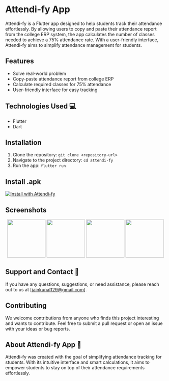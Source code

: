# Attendi-fy App
Attendi-fy is a Flutter app designed to help students track their attendance effortlessly. By allowing users to copy and paste their attendance report from the college ERP system, the app calculates the number of classes needed to achieve a 75% attendance rate. With a user-friendly interface, Attendi-fy aims to simplify attendance management for students.

## Features
- Solve real-world problem
- Copy-paste attendance report from college ERP
- Calculate required classes for 75% attendance
- User-friendly interface for easy tracking

## Technologies Used 💻
- Flutter
- Dart

## Installation
1. Clone the repository: `git clone <repository-url>`
2. Navigate to the project directory: `cd attendi-fy`
3. Run the app: `flutter run`

## Install .apk

[![Install with Attendi-fy](https://img.shields.io/badge/Install%20with-Attendi--fy-blue)](https://drive.google.com/file/d/18broC-jZpJGxeOee9nb1yyjap0cCiA5J/view?usp=drivesdk)


## Screenshots

<p align="center">
  <img src="https://github.com/helloamj/Attendi-fy-app/assets/110400753/053f287b-80ea-4e28-9ba8-c2608abb91e8" width="120"  />
  <img src="https://github.com/helloamj/Attendi-fy-app/assets/110400753/c705ae92-74d3-43b8-b989-8a486b125eed" width="120" /> 
  <img src="https://github.com/helloamj/Attendi-fy-app/assets/110400753/047a8a75-8e37-40d2-8907-5ccb00423990" width="120" />
  <img src="https://github.com/helloamj/Attendi-fy-app/assets/110400753/1e721fb5-cab9-44a7-9fda-3308bf91c5e7" width="120" />
</p>

## Support and Contact 📧
If you have any questions, suggestions, or need assistance, please reach out to us at [jainkunal129@gmail.com].

## Contributing
We welcome contributions from anyone who finds this project interesting and wants to contribute. Feel free to submit a pull request or open an issue with your ideas or bug reports.

## About Attendi-fy App 🌟
Attendi-fy was created with the goal of simplifying attendance tracking for students. With its intuitive interface and smart calculations, it aims to empower students to stay on top of their attendance requirements effortlessly.
